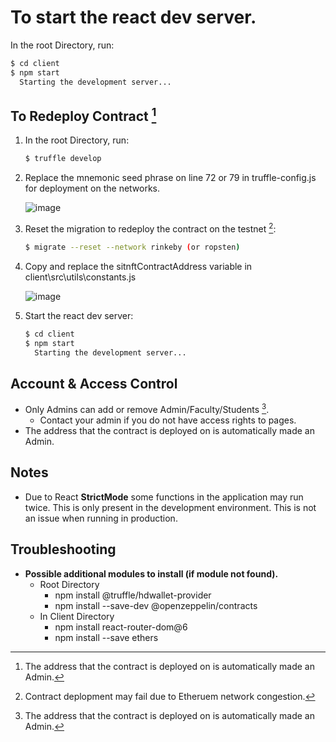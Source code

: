 # To start the react dev server.
In the root Directory, run:
  ```sh
  $ cd client
  $ npm start
    Starting the development server...
  ```

## To Redeploy Contract [^1]
1. In the root Directory, run:
    ```sh
    $ truffle develop
    ```
3. Replace the mnemonic seed phrase on line 72 or 79 in truffle-config.js for deployment on the networks.

   ![image](https://user-images.githubusercontent.com/20179214/182641062-b6a33849-032a-41c4-bc40-582a262c8170.png)

5. Reset the migration to redeploy the contract on the testnet [^2]:
    ```sh
    $ migrate --reset --network rinkeby (or ropsten)
    ```
3. Copy and replace the sitnftContractAddress variable in client\src\utils\constants.js

   ![image](https://user-images.githubusercontent.com/20179214/182641747-f0ce6521-fc00-400e-afdd-0ebddd3313ba.png)

5. Start the react dev server:
    ```sh
    $ cd client
    $ npm start
      Starting the development server...
    ```
    
## Account & Access Control
- Only Admins can add or remove Admin/Faculty/Students [^1].
  - Contact your admin if you do not have access rights to pages.
- The address that the contract is deployed on is automatically made an Admin.

## Notes
- Due to React **StrictMode** some functions in the application may run twice. 
  This is only present in the development environment. This is not an issue when running in production.

## Troubleshooting
- __Possible additional modules to install (if module not found).__
  - Root Directory
    - npm install @truffle/hdwallet-provider
    - npm install --save-dev @openzeppelin/contracts
  - In Client Directory
    - npm install react-router-dom@6
    - npm install --save ethers

[^1]: The address that the contract is deployed on is automatically made an Admin.
[^2]: Contract deplopment may fail due to Etheruem network congestion. 
